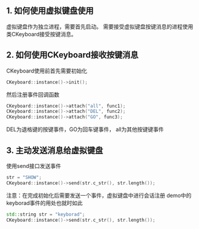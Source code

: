 ## 1. 如何使用虚拟键盘使用
虚拟键盘作为独立进程，需要首先启动。
需要接受虚拟键盘按键消息的进程使用类CKeyboard接受按键消息。

## 2. 如何使用CKeyboard接收按键消息
CKeyboard使用前首先需要初始化
```c++
CKeyboard::instance()->init();
```
然后注册事件回调函数
```c++
CKeyboard::instance()->attach("all", func1);
CKeyboard::instance()->attach("DEL", func2);
CKeyboard::instance()->attach("GO", func3);
```
DEL为退格键的按键事件，GO为回车键事件， all为其他按键键事件

## 3. 主动发送消息给虚拟键盘
使用send接口发送事件
```c++
str = "SHOW";
CKeyboard::instance()->send(str.c_str(), str.length());
```
注意：在完成初始化后需要发送一个事件，虚拟键盘中进行会话注册
demo中的keyborad事件的用处也就时如此
```c++
std::string str = "keyborad";
CKeyboard::instance()->send(str.c_str(), str.length());
```